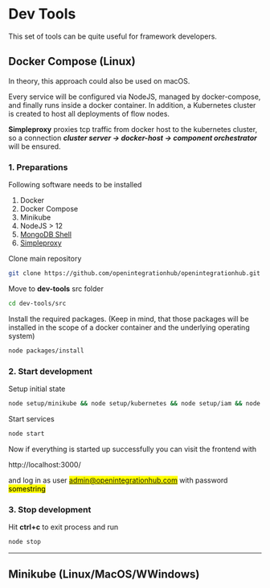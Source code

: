 # Dev Tools

This set of tools can be quite useful for framework developers.

## Docker Compose (Linux)

In theory, this approach could also be used on macOS.

Every service will be configured via NodeJS, managed by docker-compose, and finally runs inside a docker container. In addition, a Kubernetes cluster is created to host all deployments of flow nodes.

**Simpleproxy** proxies tcp traffic from docker host to the kubernetes cluster, so a connection **_cluster server -> docker-host -> component orchestrator_** will be ensured.

### 1. Preparations

Following software needs to be installed

1. Docker
2. Docker Compose
3. Minikube
4. NodeJS > 12
5. [MongoDB Shell](https://docs.mongodb.com/manual/tutorial/install-mongodb-on-ubuntu/#install-the-mongodb-packages)
6. [Simpleproxy](https://github.com/vzaliva/simpleproxy)

Clone main repository

```bash
git clone https://github.com/openintegrationhub/openintegrationhub.git
```

Move to **dev-tools** src folder

```bash
cd dev-tools/src
```

Install the required packages. (Keep in mind, that those packages will be installed in the scope of a docker container and the underlying operating system)

```bash
node packages/install
```

### 2. Start development

Setup initial state

```bash
node setup/minikube && node setup/kubernetes && node setup/iam && node setup/component-repository
```

Start services

```bash
node start
```

Now if everything is started up successfully you can visit the frontend with

http://localhost:3000/

and log in as user
<mark>admin@openintegrationhub.com</mark> with password <mark>somestring</mark>

### 3. Stop development

Hit **ctrl+c** to exit process and run

```bash
node stop
```

---

## Minikube (Linux/MacOS/WWindows)
